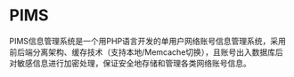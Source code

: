 # PIMS
PIMS信息管理系统是一个用PHP语言开发的单用户网络账号信息管理系统，采用前后端分离架构、缓存技术（支持本地/Memcache切换），且账号出入数据库后对敏感信息进行加密处理，保证安全地存储和管理各类网络账号信息。
